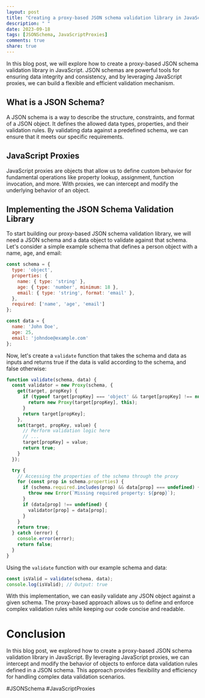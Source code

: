 ```yaml
---
layout: post
title: "Creating a proxy-based JSON schema validation library in JavaScript"
description: " "
date: 2023-09-18
tags: [JSONSchema, JavaScriptProxies]
comments: true
share: true
---
```


In this blog post, we will explore how to create a proxy-based JSON schema validation library in JavaScript. JSON schemas are powerful tools for ensuring data integrity and consistency, and by leveraging JavaScript proxies, we can build a flexible and efficient validation mechanism.

## What is a JSON Schema?

A JSON schema is a way to describe the structure, constraints, and format of a JSON object. It defines the allowed data types, properties, and their validation rules. By validating data against a predefined schema, we can ensure that it meets our specific requirements.

## JavaScript Proxies

JavaScript proxies are objects that allow us to define custom behavior for fundamental operations like property lookup, assignment, function invocation, and more. With proxies, we can intercept and modify the underlying behavior of an object.

## Implementing the JSON Schema Validation Library

To start building our proxy-based JSON schema validation library, we will need a JSON schema and a data object to validate against that schema. Let's consider a simple example schema that defines a person object with a name, age, and email:

```javascript
const schema = {
  type: 'object',
  properties: {
    name: { type: 'string' },
    age: { type: 'number', minimum: 18 },
    email: { type: 'string', format: 'email' },
  },
  required: ['name', 'age', 'email']
};

const data = {
  name: 'John Doe',
  age: 25,
  email: 'johndoe@example.com'
};
```

Now, let's create a `validate` function that takes the schema and data as inputs and returns true if the data is valid according to the schema, and false otherwise:

```javascript
function validate(schema, data) {
  const validator = new Proxy(schema, {
    get(target, propKey) {
      if (typeof target[propKey] === 'object' && target[propKey] !== null) {
        return new Proxy(target[propKey], this);
      }
      return target[propKey];
    },
    set(target, propKey, value) {
      // Perform validation logic here
      // ...
      target[propKey] = value;
      return true;
    }
  });

  try {
    // Accessing the properties of the schema through the proxy
    for (const prop in schema.properties) {
      if (schema.required.includes(prop) && data[prop] === undefined) {
        throw new Error(`Missing required property: ${prop}`);
      }
      if (data[prop] !== undefined) {
        validator[prop] = data[prop];
      }
    }
    return true;
  } catch (error) {
    console.error(error);
    return false;
  }
}
```

Using the `validate` function with our example schema and data:

```javascript
const isValid = validate(schema, data);
console.log(isValid); // Output: true
```

With this implementation, we can easily validate any JSON object against a given schema. The proxy-based approach allows us to define and enforce complex validation rules while keeping our code concise and readable.

# Conclusion

In this blog post, we explored how to create a proxy-based JSON schema validation library in JavaScript. By leveraging JavaScript proxies, we can intercept and modify the behavior of objects to enforce data validation rules defined in a JSON schema. This approach provides flexibility and efficiency for handling complex data validation scenarios.

#JSONSchema #JavaScriptProxies